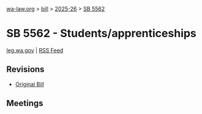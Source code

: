 [wa-law.org](/) > [bill](/bill/) > [2025-26](/bill/2025-26/) > [SB 5562](/bill/2025-26/sb/5562/)

# SB 5562 - Students/apprenticeships
[leg.wa.gov](https://app.leg.wa.gov/billsummary?BillNumber=5562&Year=2025&Initiative=false) | [RSS Feed](./rss.xml)

## Revisions
* [Original Bill](1/)

## Meetings